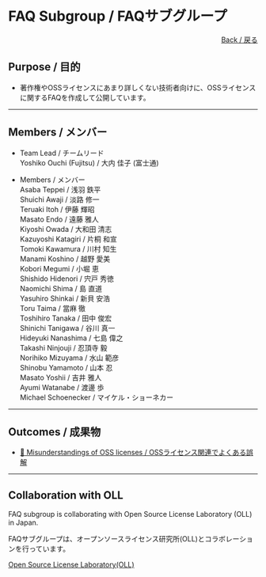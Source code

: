 # FAQ Subgroup / FAQサブグループ

<div style="text-align: right;">
<a href="/OpenChain-JWG/">Back / 戻る</a>
</div>

## Purpose / 目的

- 著作権やOSSライセンスにあまり詳しくない技術者向けに、OSSライセンスに関するFAQを作成して公開しています。

---

## Members / メンバー

- Team Lead / チームリード  
Yoshiko Ouchi (Fujitsu) / 大内 佳子 (富士通)  

- Members / メンバー  
Asaba Teppei / 浅羽 鉄平  
Shuichi Awaji / 淡路 修一  
Teruaki Itoh / 伊藤 輝昭  
Masato Endo / 遠藤 雅人  
Kiyoshi Owada / 大和田 清志  
Kazuyoshi Katagiri / 片桐 和宣  
Tomoki Kawamura / 川村 知生  
Manami Koshino / 越野 愛美  
Kobori Megumi / 小堀 恵  
Shishido Hidenori / 宍戸 秀徳   
Naomichi Shima / 島 直道  
Yasuhiro Shinkai / 新貝 安浩  
Toru Taima / 當麻 徹  
Toshihiro Tanaka / 田中 俊宏  
Shinichi Tanigawa / 谷川 真一  
Hideyuki Nanashima / 七島 偉之  
Takashi Ninjouji / 忍頂寺 毅  
Norihiko Mizuyama / 水山 範彦  
Shinobu Yamamoto / 山本 忍  
Masato Yoshii / 吉井 雅人  
Ayumi Watanabe / 渡邊 歩  
Michael Schoenecker / マイケル・ショーネカー  

---

## Outcomes / 成果物

- [&#x1f4c2; Misunderstandings of OSS licenses / OSSライセンス関連でよくある誤解](https://github.com/OpenChain-Project/Onboarding-JWG/tree/master/Education_Material/FAQ)  

---

## Collaboration with OLL

FAQ subgroup is collaborating with Open Source License Laboratory (OLL) in Japan.

FAQサブグループは、オープンソースライセンス研究所(OLL)とコラボレーションを行っています。

[Open Source License Laboratory(OLL)](https://www.osll.jp/)
